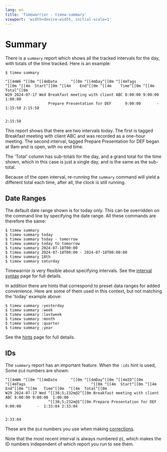 ```yaml
---
lang: en
title: 'Timewarrior - timew-summary'
viewport: 'width=device-width, initial-scale=1'
---
```


# Summary

There is a `summary` report which shows all the tracked intervals for the day, with totals of the time tracked.
Here is an example:

```console
$ timew summary

^[[4mWk ^[[0m ^[[4mDate      ^[[0m ^[[4mDay^[[0m ^[[4mTags                             ^[[0m ^[[4m  Start^[[0m ^[[4m    End^[[0m ^[[4m    Time^[[0m ^[[4m  Total^[[0m
W29 2024-07-17 Wed Breakfast meeting with client ABC 8:00:00 9:00:00  1:00:00
                   Prepare Presentation for DEF      9:00:00       -  1:15:58 2:15:58

                                                                              2:15:58
```

This report shows that there are two intervals today.
The first is tagged Breakfast meeting with client ABC and was recorded as a one-hour meeting.
The second interval, tagged Prepare Presentation for DEF began at 9am and is open, with no end time.

The 'Total' column has sub-totals for the day, and a grand total for the time shown, which in this case is just a single day, and is the same as the sub-total.

Because of the open interval, re-running the `summary` command will yield a different total each time, after all, the clock is still running.

## Date Ranges

The default date range shown is for today only.
This can be overridden on the command line by specifying the date range.
All these commands are therefore the same:

```console
$ timew summary
$ timew summary today
$ timew summary today - tomorrow
$ timew summary today to tomorrow
$ timew summary 2024-07-18T00:00
$ timew summary 2024-07-18T00:00 - 2024-07-18T00:00:00
$ timew summary 18th
$ timew summary saturday
```

Timewarrior is very flexible about specifying intervals.
See the [interval syntax](../interval/) page for full details.

In addition there are hints that correspond to preset data ranges for added convenience.
Here are some of them used in this context, but not matching the 'today' example above:

```console
$ timew summary :yesterday
$ timew summary :week
$ timew summary :lastweek
$ timew summary :month
$ timew summary :quarter
$ timew summary :year
```

See the [hints](../hints/) page for full details.

## IDs

The `summary` report has an important feature.
When the `:ids` hint is used, Some `@id` numbers are shown:

```console
^[[4mWk ^[[0m ^[[4mDate      ^[[0m ^[[4mDay^[[0m ^[[4mID^[[0m ^[[4mTags                             ^[[0m ^[[4m  Start^[[0m ^[[4m    End^[[0m ^[[4m   Time^[[0m  ^[[4m  Total^[[0m
W29 2024-07-17 Wed ^[[38;5;232m@2^[[0m Breakfast meeting with client ABC 8:00:00 9:00:00  1:00:00
                   ^[[38;5;232m@1^[[0m Prepare Presentation for DEF      9:00:00       -  1:33:04 2:33:04

                                                                                 2:33:04
```

These are the `@id` numbers you use when making [corrections](../corrections/).

Note that the most recent interval is always numbered `@1`, which makes the ID numbers independent of which report you run to see them.
